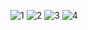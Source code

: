![1](https://user-images.githubusercontent.com/35554039/63640938-bde77480-c695-11e9-861b-72217181cef2.png)
![2](https://user-images.githubusercontent.com/35554039/63640940-c2ac2880-c695-11e9-89d5-2b3b17550deb.png)
![3](https://user-images.githubusercontent.com/35554039/63640943-d061ae00-c695-11e9-9133-7887c13fd9c9.png)
![4](https://user-images.githubusercontent.com/35554039/63640945-d192db00-c695-11e9-884f-2281ccda032a.png)
